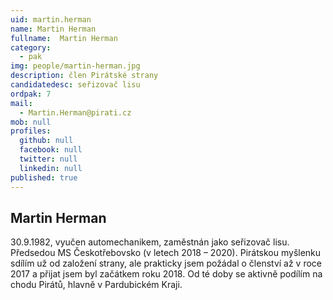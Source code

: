 ```yaml
---
uid: martin.herman
name: Martin Herman
fullname:  Martin Herman
category:
  - pak
img: people/martin-herman.jpg
description: člen Pirátské strany
candidatedesc: seřizovač lisu
ordpak: 7
mail:
  - Martin.Herman@pirati.cz
mob: null
profiles:
  github: null
  facebook: null
  twitter: null
  linkedin: null
published: true
---
```

## Martin Herman

30.9.1982, vyučen automechanikem, zaměstnán jako seřizovač lisu. Předsedou MS Českotřebovsko (v letech 2018 – 2020).
Pirátskou myšlenku sdílím už od založení strany, ale prakticky jsem požádal o členství až v roce 2017 a přijat jsem byl začátkem roku 2018. Od té doby se aktivně podílím na chodu Pirátů, hlavně v Pardubickém Kraji.
